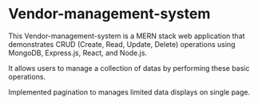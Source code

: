 # Vendor-management-system

This Vendor-management-system is a MERN stack web application that demonstrates CRUD (Create, Read, Update, Delete) operations using MongoDB, Express.js, React, and Node.js.

It allows users to manage a collection of datas by performing these basic operations.

Implemented pagination to manages limited data displays on single page.
